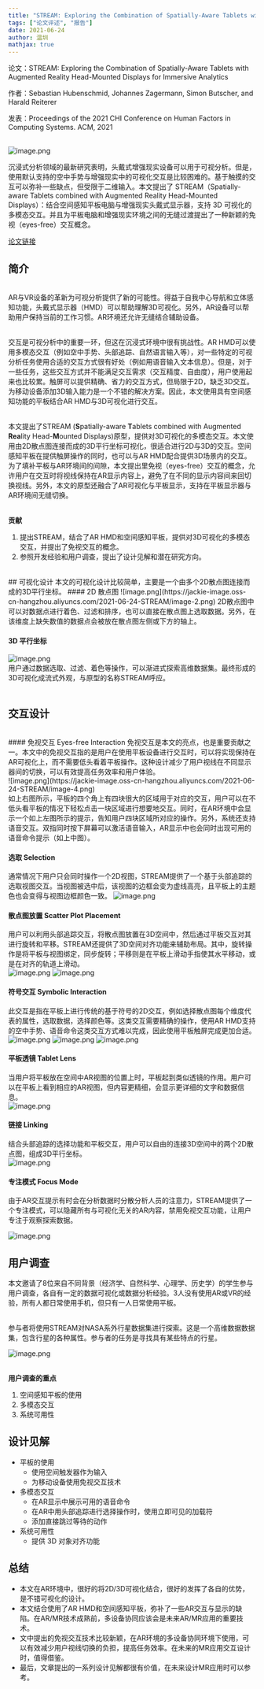 ```yaml
---
title: "STREAM: Exploring the Combination of Spatially-Aware Tablets with Augmented Reality Head-Mounted Displays for Immersive Analytics"
tags: ["论文评述", "报告"]
date: 2021-06-24
author: 温圳
mathjax: true
---
```


论文：STREAM: Exploring the Combination of Spatially-Aware Tablets with Augmented Reality Head-Mounted Displays for Immersive Analytics

作者：Sebastian Hubenschmid, Johannes Zagermann, Simon Butscher, and Harald Reiterer

发表：Proceedings of the 2021 CHI Conference on Human Factors in Computing Systems. ACM, 2021

<br />![image.png](https://jackie-image.oss-cn-hangzhou.aliyuncs.com/2021-06-24-STREAM/image-1.png)

沉浸式分析领域的最新研究表明，头戴式增强现实设备可以用于可视分析。但是，使用默认支持的空中手势与增强现实中的可视化交互是比较困难的。基于触摸的交互可以弥补一些缺点，但受限于二维输入。本文提出了 STREAM（Spatially-aware Tablets combined with Augmented Reality Head-Mounted Displays）：结合空间感知平板电脑与增强现实头戴式显示器，支持 3D 可视化的多模态交互。并且为平板电脑和增强现实环境之间的无缝过渡提出了一种新颖的免视（eyes-free）交互概念。

[论文链接](https://doi.org/10.1145/3411764.3445298)

## 简介

<br />AR与VR设备的革新为可视分析提供了新的可能性。得益于自我中心导航和立体感知功能，头戴式显示器（HMD）可以帮助理解3D可视化。另外，AR设备可以帮助用户保持当前的工作习惯。AR环境还允许无缝结合辅助设备。<br />​

交互是可视分析中的重要一环，但这在沉浸式环境中很有挑战性。AR HMD可以使用多模态交互（例如空中手势、头部追踪、自然语言输入等），对一些特定的可视分析任务使用合适的交互方式很有好处（例如用语音输入文本信息）。但是，对于一些任务，这些交互方式并不能满足交互需求（交互精度、自由度），用户使用起来也比较累。触屏可以提供精确、省力的交互方式，但局限于2D，缺乏3D交互。为移动设备添加3D输入能力是一个不错的解决方案。因此，本文使用具有空间感知功能的平板结合AR HMD与3D可视化进行交互。<br />​

本文提出了STREAM (**S**patially-aware **T**ablets combined with Augmented **Rea**lity Head-**M**ounted Displays)原型，提供对3D可视化的多模态交互。本文使用由2D散点图连接而成的3D平行坐标可视化，很适合进行2D与3D的交互。空间感知平板在提供触屏操作的同时，也可以与AR HMD配合提供3D场景内的交互。为了填补平板与AR环境间的间隙，本文提出里免视（eyes-free）交互的概念，允许用户在交互时将视线保持在AR显示内容上，避免了在不同的显示内容间来回切换视线。另外，本文的原型还融合了AR可视化与平板显示，支持在平板显示器与AR环境间无缝切换。<br />​

**贡献**

1. 提出STREAM，结合了AR HMD和空间感知平板，提供对3D可视化的多模态交互，并提出了免视交互的概念。
1. 参照开发经验和用户调查，提出了设计见解和潜在研究方向。

<br />
## 可视化设计
本文的可视化设计比较简单，主要是一个由多个2D散点图连接而成的3D平行坐标。
#### 2D 散点图
![image.png](https://jackie-image.oss-cn-hangzhou.aliyuncs.com/2021-06-24-STREAM/image-2.png)
2D散点图中可以对数据点进行着色、过滤和排序，也可以直接在散点图上选取数据。另外，在该维度上缺失数值的数据点会被放在散点图左侧或下方的轴上。<br />

#### 3D 平行坐标
![image.png](https://jackie-image.oss-cn-hangzhou.aliyuncs.com/2021-06-24-STREAM/image-3.png)<br />
用户通过数据选取、过滤、着色等操作，可以渐进式探索高维数据集。最终形成的3D可视化成流式外观，与原型的名称STREAM呼应。<br />​<br />

## 交互设计
<br />
#### 免视交互     Eyes-free Interaction
免视交互是本文的亮点，也是重要贡献之一。本文中的免视交互指的是用户在使用平板设备进行交互时，可以将实现保持在AR可视化上，而不需要低头看着平板操作。这种设计减少了用户视线在不同显示器间的切换，可以有效提高任务效率和用户体验。<br />
![image.png](https://jackie-image.oss-cn-hangzhou.aliyuncs.com/2021-06-24-STREAM/image-4.png)<br />
如上右图所示，平板的四个角上有四块很大的区域用于对应的交互，用户可以在不低头看平板的情况下轻松点击一块区域进行想要地交互。同时，在AR环境中会显示一个如上左图所示的提示，告知用户四块区域所对应的操作。另外，系统还支持语音交互。双指同时按下屏幕可以激活语音输入，AR显示中也会同时出现可用的语音命令提示（如上中图）。

#### 选取            Selection
通常情况下用户只会同时操作一个2D视图，STREAM提供了一个基于头部追踪的选取视图交互。当视图被选中后，该视图的边框会变为虚线高亮，且平板上的主题色也会变得与视图边框颜色一致。
![image.png](https://jackie-image.oss-cn-hangzhou.aliyuncs.com/2021-06-24-STREAM/image-5.png)

#### 散点图放置  Scatter Plot Placement
用户可以利用头部追踪交互，将散点图放置在3D空间中，然后通过平板交互对其进行旋转和平移。STREAM还提供了3D空间对齐功能来辅助布局。其中，旋转操作是将平板与视图绑定，同步旋转；平移则是在平板上滑动手指使其水平移动，或是在对齐的轨道上滑动。<br />
![image.png](https://jackie-image.oss-cn-hangzhou.aliyuncs.com/2021-06-24-STREAM/image-6.png)
![image.png](https://jackie-image.oss-cn-hangzhou.aliyuncs.com/2021-06-24-STREAM/image-7.png)

#### 符号交互     Symbolic Interaction
此交互是指在平板上进行传统的基于符号的2D交互，例如选择散点图每个维度代表的属性，选取数据，选择颜色等。这类交互需要精确的操作，使用AR HMD支持的空中手势、语音命令这类交互方式难以完成，因此使用平板触屏完成更加合适。<br />
![image.png](https://jackie-image.oss-cn-hangzhou.aliyuncs.com/2021-06-24-STREAM/image-8.png)
![image.png](https://jackie-image.oss-cn-hangzhou.aliyuncs.com/2021-06-24-STREAM/image-9.png)
![image.png](https://jackie-image.oss-cn-hangzhou.aliyuncs.com/2021-06-24-STREAM/image-10.png)

#### 平板透镜     Tablet Lens
当用户将平板放在空间中AR视图的位置上时，平板起到类似透镜的作用。用户可以在平板上看到相应的AR视图，但内容更精细，会显示更详细的文字和数据信息。<br />
![image.png](https://jackie-image.oss-cn-hangzhou.aliyuncs.com/2021-06-24-STREAM/image-11.png)

#### 链接            Linking
结合头部追踪的选择功能和平板交互，用户可以自由的连接3D空间中的两个2D散点图，组成3D平行坐标。<br />
![image.png](https://jackie-image.oss-cn-hangzhou.aliyuncs.com/2021-06-24-STREAM/image-12.png)

#### 专注模式     Focus Mode
由于AR交互提示有时会在分析数据时分散分析人员的注意力，STREAM提供了一个专注模式，可以隐藏所有与可视化无关的AR内容，禁用免视交互功能，让用户专注于观察探索数据。

![image.png](https://jackie-image.oss-cn-hangzhou.aliyuncs.com/2021-06-24-STREAM/image-13.png)
## 用户调查
本文邀请了8位来自不同背景（经济学、自然科学、心理学、历史学）的学生参与用户调查，各自有一定的数据可视化或数据分析经验。3人没有使用AR或VR的经验，所有人都日常使用手机，但只有一人日常使用平板。<br />​

参与者将使用STREAM对NASA系外行星数据集进行探索。这是一个高维数据数据集，包含行星的各种属性。参与者的任务是寻找具有某些特点的行星。<br />

![image.png](https://jackie-image.oss-cn-hangzhou.aliyuncs.com/2021-06-24-STREAM/image-14.png)<br />​

**用户调查的重点**

1. 空间感知平板的使用
1. 多模态交互
1. 系统可用性



## 设计见解

- 平板的使用
   - 使用空间触发器作为输入
   - 为移动设备使用免视交互技术
- 多模态交互
   - 在AR显示中展示可用的语音命令
   - 在AR中用头部追踪进行选择操作时，使用立即可见的加载符
   - 添加直接跳过等待的动作
- 系统可用性
   - 提供 3D 对象对齐功能



## 总结

- 本文在AR环境中，很好的将2D/3D可视化结合，很好的发挥了各自的优势，是不错可视化的设计。
- 本文结合使用了AR HMD和空间感知平板，弥补了一些AR交互与显示的缺陷。在AR/MR技术成熟前，多设备协同应该会是未来AR/MR应用的重要技术。
- 文中提出的免视交互技术比较新颖，在AR环境的多设备协同环境下使用，可以有效减少用户视线切换的负担，提高任务效率。在未来的MR应用交互设计时，值得借鉴。
- 最后，文章提出的一系列设计见解都很有价值，在未来设计MR应用时可以参考。